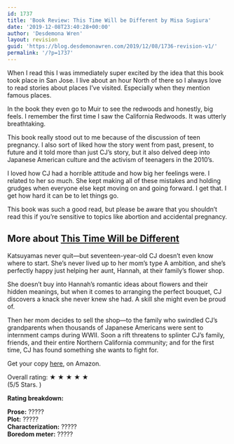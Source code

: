 ```yaml
---
id: 1737
title: 'Book Review: This Time Will be Different by Misa Sugiura'
date: '2019-12-08T23:40:28+00:00'
author: 'Desdemona Wren'
layout: revision
guid: 'https://blog.desdemonawren.com/2019/12/08/1736-revision-v1/'
permalink: '/?p=1737'
---
```


When I read this I was immediately super excited by the idea that this book took place in San Jose. I live about an hour North of there so I always love to read stories about places I’ve visited. Especially when they mention famous places.

In the book they even go to Muir to see the redwoods and honestly, big feels. I remember the first time I saw the California Redwoods. It was utterly breathtaking.

This book really stood out to me because of the discussion of teen pregnancy. I also sort of liked how the story went from past, present, to future and it told more than just CJ’s story, but it also delved deep into Japanese American culture and the activism of teenagers in the 2010’s.

I loved how CJ had a horrible attitude and how big her feelings were. I related to her so much. She kept making all of these mistakes and holding grudges when everyone else kept moving on and going forward. I get that. I get how hard it can be to let things go.

This book was such a good read, but please be aware that you shouldn’t read this if you’re sensitive to topics like abortion and accidental pregnancy.

## More about [This Time Will be Different](https://amzn.to/35dvnOd)

 Katsuyamas never quit—but seventeen-year-old CJ doesn’t even know where to start. She’s never lived up to her mom’s type A ambition, and she’s perfectly happy just helping her aunt, Hannah, at their family’s flower shop.  
  
She doesn’t buy into Hannah’s romantic ideas about flowers and their hidden meanings, but when it comes to arranging the perfect bouquet, CJ discovers a knack she never knew she had. A skill she might even be proud of.  
  
Then her mom decides to sell the shop—to the family who swindled CJ’s grandparents when thousands of Japanese Americans were sent to internment camps during WWII. Soon a rift threatens to splinter CJ’s family, friends, and their entire Northern California community; and for the first time, CJ has found something she wants to fight for.

Get your copy [here](https://amzn.to/35dvnOd), on Amazon.

Overall rating: ★ ★ ★ ★ ★   
(5/5 Stars. )

**Rating breakdown:**

**Prose:** ?????   
**Plot:** ?️?️?️?️?️   
**Characterization:**  ?????   
**Boredom meter:** ?????